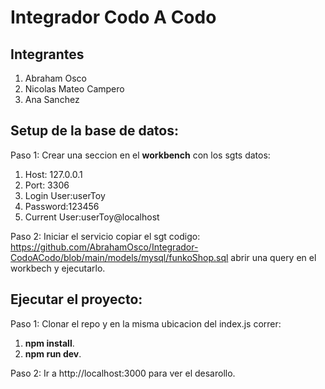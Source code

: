 # Integrador Codo A Codo
## Integrantes
1. Abraham Osco
2. Nicolas Mateo Campero
3. Ana Sanchez

## Setup de la base de datos:  
Paso 1:
Crear una seccion en el **workbench** con los sgts datos:
1. Host: 127.0.0.1
1. Port: 3306
1. Login User:userToy
1. Password:123456
1. Current User:userToy@localhost

Paso 2: Iniciar el servicio copiar el sgt codigo: https://github.com/AbrahamOsco/Integrador-CodoACodo/blob/main/models/mysql/funkoShop.sql  abrir una query en el workbech y ejecutarlo. 

## Ejecutar el proyecto: 
Paso 1: Clonar el repo y en la misma ubicacion del index.js correr: 
  1. **npm install**.
  2. **npm run dev**.

Paso 2: Ir a http://localhost:3000 para ver el desarollo. 

